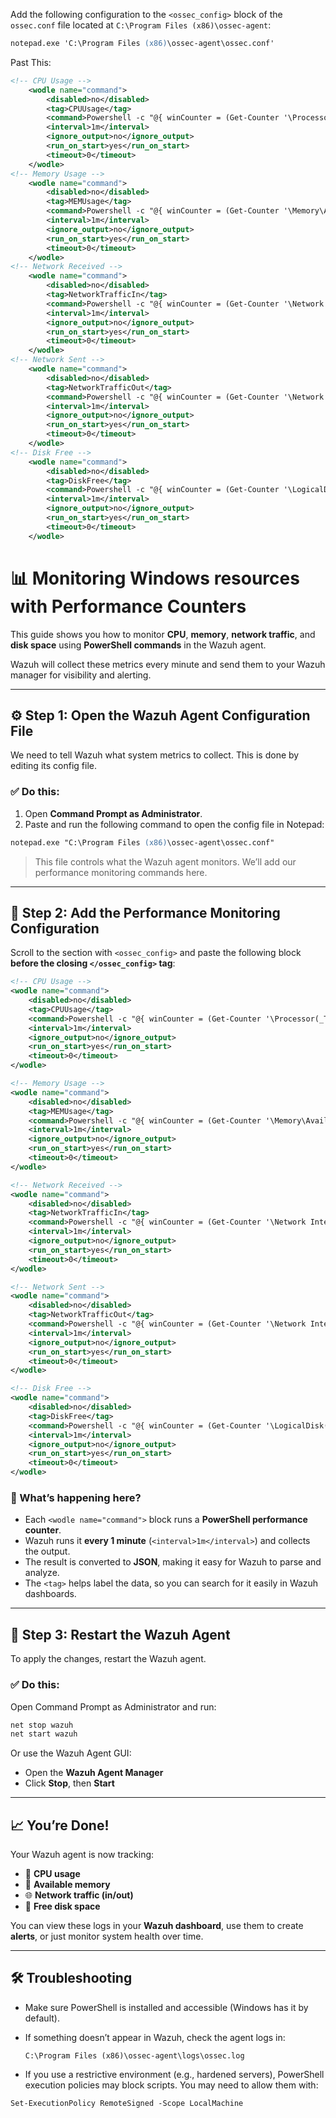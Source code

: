 Add the following configuration to the `<ossec_config>` block of the `ossec.conf` file located at `C:\Program Files (x86)\ossec-agent`:

```ps
notepad.exe 'C:\Program Files (x86)\ossec-agent\ossec.conf'
```
Past This:
```xml
<!-- CPU Usage -->
    <wodle name="command">
        <disabled>no</disabled>
        <tag>CPUUsage</tag>
        <command>Powershell -c "@{ winCounter = (Get-Counter '\Processor(_Total)\% Processor Time').CounterSamples[0] } | ConvertTo-Json -compress"</command>
        <interval>1m</interval>
        <ignore_output>no</ignore_output>
        <run_on_start>yes</run_on_start>
        <timeout>0</timeout>
    </wodle>
<!-- Memory Usage -->
    <wodle name="command">
        <disabled>no</disabled>
        <tag>MEMUsage</tag>
        <command>Powershell -c "@{ winCounter = (Get-Counter '\Memory\Available MBytes').CounterSamples[0] } | ConvertTo-Json -compress"</command>
        <interval>1m</interval>
        <ignore_output>no</ignore_output>
        <run_on_start>yes</run_on_start>
        <timeout>0</timeout>
    </wodle>
<!-- Network Received -->
    <wodle name="command">
        <disabled>no</disabled>
        <tag>NetworkTrafficIn</tag>
        <command>Powershell -c "@{ winCounter = (Get-Counter '\Network Interface(*)\Bytes Received/sec').CounterSamples[0] } | ConvertTo-Json -compress"</command>
        <interval>1m</interval>
        <ignore_output>no</ignore_output>
        <run_on_start>yes</run_on_start>
        <timeout>0</timeout>
    </wodle>
<!-- Network Sent -->
    <wodle name="command">
        <disabled>no</disabled>
        <tag>NetworkTrafficOut</tag>
        <command>Powershell -c "@{ winCounter = (Get-Counter '\Network Interface(*)\Bytes Sent/sec').CounterSamples[0] } | ConvertTo-Json -compress"</command>
        <interval>1m</interval>
        <ignore_output>no</ignore_output>
        <run_on_start>yes</run_on_start>
        <timeout>0</timeout>
    </wodle>
<!-- Disk Free -->
    <wodle name="command">
        <disabled>no</disabled>
        <tag>DiskFree</tag>
        <command>Powershell -c "@{ winCounter = (Get-Counter '\LogicalDisk(*)\Free Megabytes').CounterSamples[0] } | ConvertTo-Json -compress"</command>
        <interval>1m</interval>
        <ignore_output>no</ignore_output>
        <run_on_start>yes</run_on_start>
        <timeout>0</timeout>
    </wodle>
```


# 📊 Monitoring Windows resources with Performance Counters

This guide shows you how to monitor **CPU**, **memory**, **network traffic**, and **disk space** using **PowerShell commands** in the Wazuh agent.

Wazuh will collect these metrics every minute and send them to your Wazuh manager for visibility and alerting.

---

## ⚙️ Step 1: Open the Wazuh Agent Configuration File

We need to tell Wazuh what system metrics to collect. This is done by editing its config file.

### ✅ Do this:

1. Open **Command Prompt as Administrator**.
2. Paste and run the following command to open the config file in Notepad:

```ps
notepad.exe "C:\Program Files (x86)\ossec-agent\ossec.conf"
```

> This file controls what the Wazuh agent monitors. We’ll add our performance monitoring commands here.

---

## 🧩 Step 2: Add the Performance Monitoring Configuration

Scroll to the section with `<ossec_config>` and paste the following block **before the closing `</ossec_config>` tag**:

```xml
<!-- CPU Usage -->
<wodle name="command">
    <disabled>no</disabled>
    <tag>CPUUsage</tag>
    <command>Powershell -c "@{ winCounter = (Get-Counter '\Processor(_Total)\% Processor Time').CounterSamples[0] } | ConvertTo-Json -compress"</command>
    <interval>1m</interval>
    <ignore_output>no</ignore_output>
    <run_on_start>yes</run_on_start>
    <timeout>0</timeout>
</wodle>

<!-- Memory Usage -->
<wodle name="command">
    <disabled>no</disabled>
    <tag>MEMUsage</tag>
    <command>Powershell -c "@{ winCounter = (Get-Counter '\Memory\Available MBytes').CounterSamples[0] } | ConvertTo-Json -compress"</command>
    <interval>1m</interval>
    <ignore_output>no</ignore_output>
    <run_on_start>yes</run_on_start>
    <timeout>0</timeout>
</wodle>

<!-- Network Received -->
<wodle name="command">
    <disabled>no</disabled>
    <tag>NetworkTrafficIn</tag>
    <command>Powershell -c "@{ winCounter = (Get-Counter '\Network Interface(*)\Bytes Received/sec').CounterSamples[0] } | ConvertTo-Json -compress"</command>
    <interval>1m</interval>
    <ignore_output>no</ignore_output>
    <run_on_start>yes</run_on_start>
    <timeout>0</timeout>
</wodle>

<!-- Network Sent -->
<wodle name="command">
    <disabled>no</disabled>
    <tag>NetworkTrafficOut</tag>
    <command>Powershell -c "@{ winCounter = (Get-Counter '\Network Interface(*)\Bytes Sent/sec').CounterSamples[0] } | ConvertTo-Json -compress"</command>
    <interval>1m</interval>
    <ignore_output>no</ignore_output>
    <run_on_start>yes</run_on_start>
    <timeout>0</timeout>
</wodle>

<!-- Disk Free -->
<wodle name="command">
    <disabled>no</disabled>
    <tag>DiskFree</tag>
    <command>Powershell -c "@{ winCounter = (Get-Counter '\LogicalDisk(*)\Free Megabytes').CounterSamples[0] } | ConvertTo-Json -compress"</command>
    <interval>1m</interval>
    <ignore_output>no</ignore_output>
    <run_on_start>yes</run_on_start>
    <timeout>0</timeout>
</wodle>
```

### 🧠 What’s happening here?

* Each `<wodle name="command">` block runs a **PowerShell performance counter**.
* Wazuh runs it **every 1 minute** (`<interval>1m</interval>`) and collects the output.
* The result is converted to **JSON**, making it easy for Wazuh to parse and analyze.
* The `<tag>` helps label the data, so you can search for it easily in Wazuh dashboards.

---

## 🔄 Step 3: Restart the Wazuh Agent

To apply the changes, restart the Wazuh agent.

### ✅ Do this:

Open Command Prompt as Administrator and run:

```cmd
net stop wazuh
net start wazuh
```

Or use the Wazuh Agent GUI:

* Open the **Wazuh Agent Manager**
* Click **Stop**, then **Start**

---

## 📈 You’re Done!

Your Wazuh agent is now tracking:

* 🧠 **CPU usage**
* 💾 **Available memory**
* 🌐 **Network traffic (in/out)**
* 📀 **Free disk space**

You can view these logs in your **Wazuh dashboard**, use them to create **alerts**, or just monitor system health over time.

---

## 🛠 Troubleshooting

* Make sure PowerShell is installed and accessible (Windows has it by default).
* If something doesn’t appear in Wazuh, check the agent logs in:

  ```
  C:\Program Files (x86)\ossec-agent\logs\ossec.log
  ```
* If you use a restrictive environment (e.g., hardened servers), PowerShell execution policies may block scripts. You may need to allow them with:

```ps
Set-ExecutionPolicy RemoteSigned -Scope LocalMachine
```

